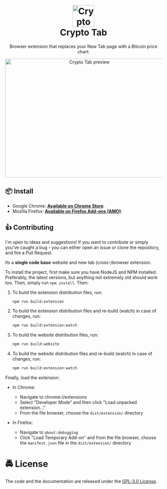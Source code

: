<h1 align="center"><a href="https://crypto-tab.com"><img src="https://user-images.githubusercontent.com/2548061/31789747-cc1d44ae-b51b-11e7-81a0-0a4ef84244ff.png" height="70" width="70" alt="Crypto Tab Logo" /></a><br />Crypto Tab</h1>

<p align="center">Browser extension that replaces your New Tab page with a Bitcoin price chart:</p>

<p align="center">
    <a href="https://crypto-tab.com">
        <img src="https://i.imgur.com/E0N5eM0.gif" alt="Crypto Tab preview" width="526" height="381" />
    </a>
</p>

## 📦 Install

- Google Chrome: [**Available on Chrome Store**](https://chrome.google.com/webstore/detail/crypto-tab/hmbkmkdhhlgemdgeefnhfaffdpddohpa).
- Mozilla Firefox: [**Available on Firefox Add-ons (AMO)**](https://addons.mozilla.org/en-US/firefox/addon/crypto-tab/).

## 👍 Contributing

I'm open to ideas and suggestions! If you want to contribute or simply you've caught a bug - you can either open an issue or clone the repository, and fire a Pull Request.

Its a **single code base** website and new tab (cross-)browser extension.

To install the project, first make sure you have NodeJS and NPM installed. Preferably, the latest versions, but anything not extremely old should work too. Then, simply run `npm install`. Then:

1. To build the extension distribution files, run:
    ```bash
    npm run build:extension
    ```

1. To build the extension distribution files and re-build (watch) in case of changes, run:
    ```bash
    npm run build:extension:watch
    ```

1. To build the website distribution files, run:
    ```bash
    npm run build:website
    ```

1. To build the website distribution files and re-build (watch) in case of changes, run:
    ```bash
    npm run build:extension:watch
    ```

Finally, load the extension:

- In Chrome:
    - Navigate to chrome://extensions
    - Select "Developer Mode" and then click "Load unpacked extension..."
    - From the file browser, choose the `dist/extension/` directory

- In Firefox:
    - Navigate to `about:debugging`
    - Click "Load Temporary Add-on" and from the file browser, choose the `manifest.json` file in the `dist/extension/` directory

# 🚔 License

The code and the documentation are released under the [GPL-3.0 License](https://github.com/superKalo/crypto-tab/blob/master/LICENSE).
